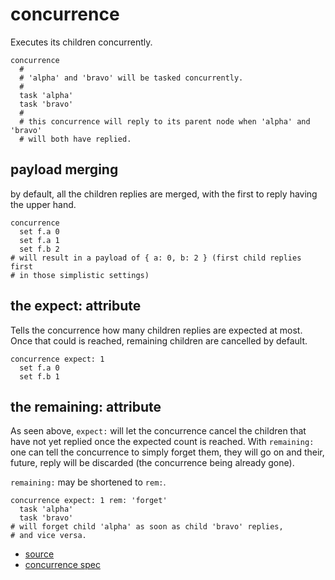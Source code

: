 
# concurrence

Executes its children concurrently.

```
concurrence
  #
  # 'alpha' and 'bravo' will be tasked concurrently.
  #
  task 'alpha'
  task 'bravo'
  #
  # this concurrence will reply to its parent node when 'alpha' and 'bravo'
  # will both have replied.
```

## payload merging

by default, all the children replies are merged, with the first to
reply having the upper hand.
```
concurrence
  set f.a 0
  set f.a 1
  set f.b 2
# will result in a payload of { a: 0, b: 2 } (first child replies first
# in those simplistic settings)
```

## the expect: attribute

Tells the concurrence how many children replies are expected at most.
Once that could is reached, remaining children are cancelled by default.
```
concurrence expect: 1
  set f.a 0
  set f.b 1
```

## the remaining: attribute

As seen above, `expect:` will let the concurrence cancel the children
that have not yet replied once the expected count is reached.
With `remaining:` one can tell the concurrence to simply forget them,
they will go on and their, future, reply will be discarded (the concurrence
being already gone).

`remaining:` may be shortened to `rem:`.
```
concurrence expect: 1 rem: 'forget'
  task 'alpha'
  task 'bravo'
# will forget child 'alpha' as soon as child 'bravo' replies,
# and vice versa.
```


* [source](https://github.com/floraison/flor/tree/master/lib/flor/punit/concurrence.rb)
* [concurrence spec](https://github.com/floraison/flor/tree/master/spec/punit/concurrence_spec.rb)

